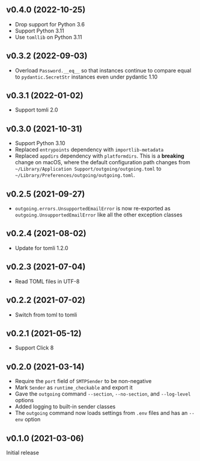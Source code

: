 v0.4.0 (2022-10-25)
-------------------
- Drop support for Python 3.6
- Support Python 3.11
- Use `tomllib` on Python 3.11

v0.3.2 (2022-09-03)
-------------------
- Overload `Password.__eq__` so that instances continue to compare equal to
  `pydantic.SecretStr` instances even under pydantic 1.10

v0.3.1 (2022-01-02)
-------------------
- Support tomli 2.0

v0.3.0 (2021-10-31)
-------------------
- Support Python 3.10
- Replaced `entrypoints` dependency with `importlib-metadata`
- Replaced `appdirs` dependency with `platformdirs`.  This is a **breaking**
  change on macOS, where the default configuration path changes from
  `~/Library/Application Support/outgoing/outgoing.toml` to
  `~/Library/Preferences/outgoing/outgoing.toml`.

v0.2.5 (2021-09-27)
-------------------
- `outgoing.errors.UnsupportedEmailError` is now re-exported as
  `outgoing.UnsupportedEmailError` like all the other exception classes

v0.2.4 (2021-08-02)
-------------------
- Update for tomli 1.2.0

v0.2.3 (2021-07-04)
-------------------
- Read TOML files in UTF-8

v0.2.2 (2021-07-02)
-------------------
- Switch from toml to tomli

v0.2.1 (2021-05-12)
-------------------
- Support Click 8

v0.2.0 (2021-03-14)
-------------------
- Require the `port` field of `SMTPSender` to be non-negative
- Mark `Sender` as `runtime_checkable` and export it
- Gave the `outgoing` command `--section`, `--no-section`, and `--log-level`
  options
- Added logging to built-in sender classes
- The `outgoing` command now loads settings from `.env` files and has an
  `--env` option

v0.1.0 (2021-03-06)
-------------------
Initial release
